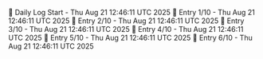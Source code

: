 📅 Daily Log Start - Thu Aug 21 12:46:11 UTC 2025
📌 Entry 1/10 - Thu Aug 21 12:46:11 UTC 2025
📌 Entry 2/10 - Thu Aug 21 12:46:11 UTC 2025
📌 Entry 3/10 - Thu Aug 21 12:46:11 UTC 2025
📌 Entry 4/10 - Thu Aug 21 12:46:11 UTC 2025
📌 Entry 5/10 - Thu Aug 21 12:46:11 UTC 2025
📌 Entry 6/10 - Thu Aug 21 12:46:11 UTC 2025
